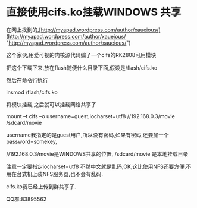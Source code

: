 # 直接使用cifs.ko挂载WINDOWS 共享


在网上找到的,[http://myapad.wordpress.com/author/xaueious/](http://myapad.wordpress.com/author/xaueious/ "http://myapad.wordpress.com/author/xaueious/")

这个家伙,用爱可视的内核源代码编了一个cifs的RK2808可用模块

把这个下载下来,放在flash随便什么目录下面,假设是/flash/cifs.ko

然后在命令行执行

insmod /flash/cifs.ko

将模块挂载,之后就可以挂载网络共享了

mount –t cifs –o username=guest,iocharset=utf8 //192.168.0.3/movie /sdcard/movie

username我指定的是guest用户,所以没有密码,如果有密码,还要加一个 password=somekey,

//192.168.0.3/movie是WINDOWS共享的位置, /sdcard/movie 是本地挂载目录

注意一定要指定iocharset=utf8 不然中文就是乱码,OK,这比使用NFS还要方便,不用在台式机上装NFS服务器,也不会有乱码.

cifs.ko我已经上传到群共享了.

QQ群:83895562
